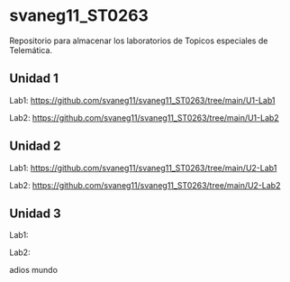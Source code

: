 # svaneg11_ST0263
Repositorio para almacenar los laboratorios de Topicos especiales de Telemática.


## Unidad 1
Lab1: https://github.com/svaneg11/svaneg11_ST0263/tree/main/U1-Lab1

Lab2: https://github.com/svaneg11/svaneg11_ST0263/tree/main/U1-Lab2

## Unidad 2
Lab1: https://github.com/svaneg11/svaneg11_ST0263/tree/main/U2-Lab1

Lab2: https://github.com/svaneg11/svaneg11_ST0263/tree/main/U2-Lab2

## Unidad 3
Lab1: 

Lab2: 

adios mundo 